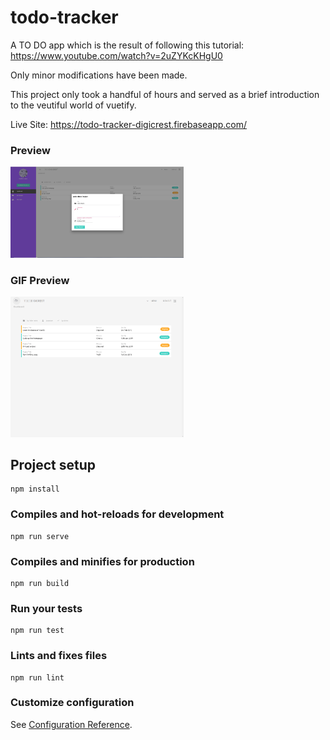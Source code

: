 # todo-tracker
A TO DO app which is the result of following this tutorial: https://www.youtube.com/watch?v=2uZYKcKHgU0

Only minor modifications have been made.

This project only took a handful of hours and served as a brief introduction to the veutiful world of vuetify.

Live Site: https://todo-tracker-digicrest.firebaseapp.com/

<h3>Preview</h3>
<img src="https://github.com/Digicrest/vue/blob/master/todo-tracker/_sample.jpg" width="55%"/>

<h3>GIF Preview</h3>
<img src="https://github.com/Digicrest/vue/blob/master/todo-tracker/_sample.gif" width="55%"/>

## Project setup
```
npm install
```

### Compiles and hot-reloads for development
```
npm run serve
```

### Compiles and minifies for production
```
npm run build
```

### Run your tests
```
npm run test
```

### Lints and fixes files
```
npm run lint
```

### Customize configuration
See [Configuration Reference](https://cli.vuejs.org/config/).
